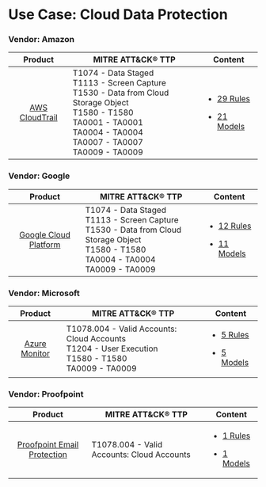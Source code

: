 
Use Case: Cloud Data Protection
===============================

### Vendor: Amazon
|                                  Product                                  | MITRE ATT&CK® TTP                                                                                                                                                                        | Content                                                                                                                                    |
|:-------------------------------------------------------------------------:| ---------------------------------------------------------------------------------------------------------------------------------------------------------------------------------------- | ------------------------------------------------------------------------------------------------------------------------------------------ |
| [AWS CloudTrail](../DS/Amazon/aws_cloudtrail/ds_amazon_aws_cloudtrail.md) | T1074 - Data Staged<br>T1113 - Screen Capture<br>T1530 - Data from Cloud Storage Object<br>T1580 - T1580<br>TA0001 - TA0001<br>TA0004 - TA0004<br>TA0007 - TA0007<br>TA0009 - TA0009<br> | [<ul><li>29 Rules</li></ul><ul><li>21 Models</li></ul>](../DS/Amazon/aws_cloudtrail/RM/r_m_amazon_aws_cloudtrail_Cloud_Data_Protection.md) |
### Vendor: Google
|                                            Product                                             | MITRE ATT&CK® TTP                                                                                                                                  | Content                                                                                                                                                  |
|:----------------------------------------------------------------------------------------------:| -------------------------------------------------------------------------------------------------------------------------------------------------- | -------------------------------------------------------------------------------------------------------------------------------------------------------- |
| [Google Cloud Platform](../DS/Google/google_cloud_platform/ds_google_google_cloud_platform.md) | T1074 - Data Staged<br>T1113 - Screen Capture<br>T1530 - Data from Cloud Storage Object<br>T1580 - T1580<br>TA0004 - TA0004<br>TA0009 - TA0009<br> | [<ul><li>12 Rules</li></ul><ul><li>11 Models</li></ul>](../DS/Google/google_cloud_platform/RM/r_m_google_google_cloud_platform_Cloud_Data_Protection.md) |
### Vendor: Microsoft
|                                   Product                                    | MITRE ATT&CK® TTP                                                                                            | Content                                                                                                                                      |
|:----------------------------------------------------------------------------:| ------------------------------------------------------------------------------------------------------------ | -------------------------------------------------------------------------------------------------------------------------------------------- |
| [Azure Monitor](../DS/Microsoft/azure_monitor/ds_microsoft_azure_monitor.md) | T1078.004 - Valid Accounts: Cloud Accounts<br>T1204 - User Execution<br>T1580 - T1580<br>TA0009 - TA0009<br> | [<ul><li>5 Rules</li></ul><ul><li>5 Models</li></ul>](../DS/Microsoft/azure_monitor/RM/r_m_microsoft_azure_monitor_Cloud_Data_Protection.md) |
### Vendor: Proofpoint
|                                                         Product                                                          | MITRE ATT&CK® TTP                              | Content                                                                                                                                                                    |
|:------------------------------------------------------------------------------------------------------------------------:| ---------------------------------------------- | -------------------------------------------------------------------------------------------------------------------------------------------------------------------------- |
| [Proofpoint Email Protection](../DS/Proofpoint/proofpoint_email_protection/ds_proofpoint_proofpoint_email_protection.md) | T1078.004 - Valid Accounts: Cloud Accounts<br> | [<ul><li>1 Rules</li></ul><ul><li>1 Models</li></ul>](../DS/Proofpoint/proofpoint_email_protection/RM/r_m_proofpoint_proofpoint_email_protection_Cloud_Data_Protection.md) |